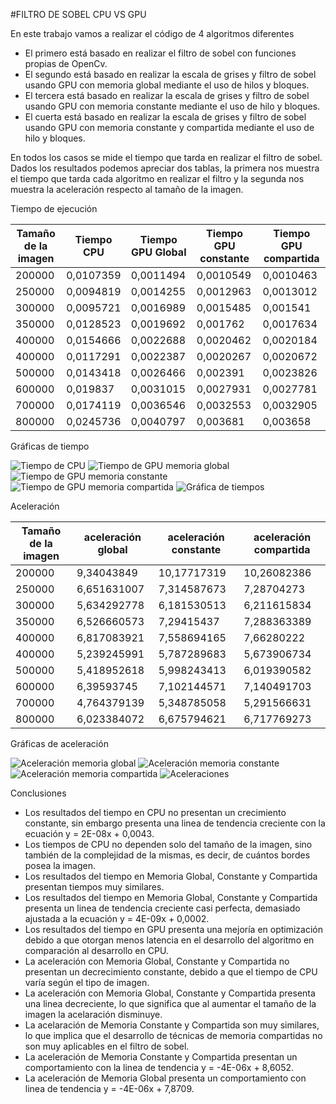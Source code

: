 #FILTRO DE SOBEL CPU VS GPU

En este trabajo vamos a realizar el código de 4 algoritmos diferentes

* El primero está basado en realizar el filtro de sobel con funciones propias de OpenCv.
* El segundo está basado en realizar la escala de grises y filtro de sobel usando GPU con memoria global mediante el uso de hilos y bloques.
* El tercera está basado en realizar la escala de grises y filtro de sobel usando GPU con memoria constante mediante el uso de hilo y bloques.
* El cuerta está basado en realizar la escala de grises y filtro de sobel usando GPU con memoria constante y compartida mediante el uso de hilo y bloques.

En todos los casos se mide el tiempo que tarda en realizar el filtro de sobel. Dados los resultados podemos apreciar dos tablas, la primera nos muestra el tiempo que tarda cada algoritmo en realizar el filtro y la segunda nos muestra la aceleración respecto al tamaño de la imagen.

Tiempo de ejecución

Tamaño de la imagen | Tiempo CPU | Tiempo GPU Global | Tiempo GPU constante | Tiempo GPU compartida
----- | ----- | ----- | ----- | -----
200000 | 0,0107359 | 0,0011494 | 0,0010549 | 0,0010463
250000 | 0,0094819 | 0,0014255 | 0,0012963 | 0,0013012
300000 | 0,0095721 | 0,0016989 | 0,0015485 | 0,001541
350000 | 0,0128523 | 0,0019692 | 0,001762 | 0,0017634
400000 | 0,0154666 | 0,0022688 | 0,0020462 | 0,0020184
400000 | 0,0117291 | 0,0022387 | 0,0020267 | 0,0020672
500000 | 0,0143418 | 0,0026466 | 0,002391 | 0,0023826
600000 | 0,019837 | 0,0031015 | 0,0027931 | 0,0027781
700000 | 0,0174119 | 0,0036546 | 0,0032553 | 0,0032905
800000 | 0,0245736 | 0,0040797 | 0,003681 | 0,003658

Gráficas de tiempo 

![Tiempo de CPU](https://github.com/anvajaramillo/HPC/blob/master/OpenCV/SOBEL/tsec.PNG)
![Tiempo de GPU memoria global](https://github.com/anvajaramillo/HPC/blob/master/OpenCV/SOBEL/tglo.PNG)
![Tiempo de GPU memoria constante](https://github.com/anvajaramillo/HPC/blob/master/OpenCV/SOBEL/tcons.PNG)
![Tiempo de GPU memoria compartida](https://github.com/anvajaramillo/HPC/blob/master/OpenCV/SOBEL/tcomp.PNG)
![Gráfica de tiempos](https://github.com/anvajaramillo/HPC/blob/master/OpenCV/SOBEL/tiempos.PNG)

Aceleración

Tamaño de la imagen | aceleración global | aceleración constante | aceleración compartida
----- | ----- | ----- | -----
200000 | 9,34043849 | 10,17717319 | 10,26082386
250000 | 6,651631007 | 7,314587673 | 7,28704273
300000 | 5,634292778 | 6,181530513 | 6,211615834
350000 | 6,526660573 | 7,29415437 | 7,288363389
400000 | 6,817083921 | 7,558694165 | 7,66280222
400000 | 5,239245991 | 5,787289683 | 5,673906734
500000 | 5,418952618 | 5,998243413 | 6,019390582
600000 | 6,39593745 | 7,102144571 | 7,140491703
700000 | 4,764379139 | 5,348785058 | 5,291566631
800000 | 6,023384072 | 6,675794621 | 6,717769273

Gráficas de aceleración

![Aceleración memoria global](https://github.com/anvajaramillo/HPC/blob/master/OpenCV/SOBEL/aglo.PNG)
![Aceleración memoria constante](https://github.com/anvajaramillo/HPC/blob/master/OpenCV/SOBEL/acons.PNG)
![Aceleración memoria compartida](https://github.com/anvajaramillo/HPC/blob/master/OpenCV/SOBEL/acomp.PNG)
![Aceleraciones](https://github.com/anvajaramillo/HPC/blob/master/OpenCV/SOBEL/aceleraciones.PNG)

Conclusiones

* Los resultados del tiempo en CPU no presentan un crecimiento constante, sin embargo presenta una linea de tendencia creciente con la ecuación y = 2E-08x + 0,0043.
* Los tiempos de CPU no dependen solo del tamaño de la imagen, sino también de la complejidad de la mismas, es decir, de cuántos bordes posea la imagen.
* Los resultados del tiempo en Memoria Global, Constante y Compartida presentan tiempos muy similares.
* Los resultados del tiempo en Memoria Global, Constante y Compartida presenta un linea de tendencia creciente casi perfecta, demasiado ajustada a la ecuación y = 4E-09x + 0,0002.
* Los resultados del tiempo en GPU presenta una mejoría en optimización debido a que otorgan menos latencia en el desarrollo del algoritmo en comparación al desarrollo en CPU.
* La aceleración con Memoria Global, Constante y Compartida no presentan un decrecimiento constante, debido a que el tiempo de CPU varía según el tipo de imagen.
* La aceleración con Memoria Global, Constante y Compartida presenta una linea decreciente, lo que significa que al aumentar el tamaño de la imagen la acelaración disminuye.
* La acelaración de Memoria Constante y Compartida son muy similares, lo que implica que el desarrollo de técnicas de memoria compartidas no son muy aplicables en el filtro de sobel.
* La aceleración de Memoria Constante y Compartida presentan un comportamiento con la linea de tendencia y = -4E-06x + 8,6052.
* La aceleración de Memoria Global presenta un comportamiento con linea de tendencia y = -4E-06x + 7,8709.




